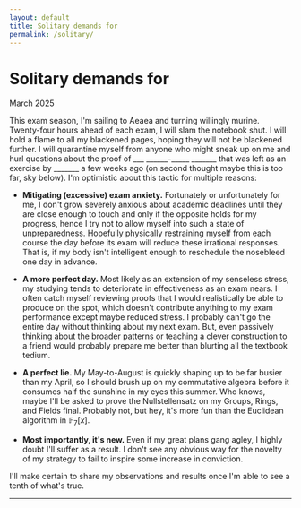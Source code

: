 ```yaml
---
layout: default
title: Solitary demands for
permalink: /solitary/
---
```


# Solitary demands for
<p class="date">March 2025</p>
This exam season, I'm sailing to Aeaea and turning willingly murine. Twenty-four hours ahead of each exam, I will slam the notebook shut. I will hold a flame to all my blackened pages, hoping they will not be blackened further. I will quarantine myself from anyone who might sneak up on me and hurl questions about the proof of ___ ______-_____ _______ that was left as an exercise by _______ a few weeks ago (on second thought maybe this is too far, sky below). I'm optimistic about this tactic for multiple reasons:

* **Mitigating (excessive) exam anxiety.** Fortunately or unfortunately for me, I don't grow severely anxious about academic deadlines until they are close enough to touch and only if the opposite holds for my progress, hence I try not to allow myself into such a state of unpreparedness. Hopefully physically restraining myself from each course the day before its exam will reduce these irrational responses. That is, if my body isn't intelligent enough to reschedule the nosebleed one day in advance.

* **A more perfect day.** Most likely as an extension of my senseless stress, my studying tends to deteriorate in effectiveness as an exam nears. I often catch myself reviewing proofs that I would realistically be able to produce on the spot, which doesn't contribute anything to my exam performance except maybe reduced stress. I probably can't go the entire day without thinking about my next exam. But, even passively thinking about the broader patterns or teaching a clever construction to a friend would probably prepare me better than blurting all the textbook tedium.

* **A perfect lie.** My May-to-August is quickly shaping up to be far busier than my April, so I should brush up on my commutative algebra before it consumes half the sunshine in my eyes this summer. Who knows, maybe I'll be asked to prove the Nullstellensatz on my Groups, Rings, and Fields final. Probably not, but hey, it's more fun than the Euclidean algorithm in $\mathbb{F}_7[x]$.

* **Most importantly, it's new.** Even if my great plans gang agley, I highly doubt I'll suffer as a result. I don't see any obvious way for the novelty of my strategy to fail to inspire some increase in conviction.

I'll make certain to share my observations and results once I'm able to see a tenth of what's true.

---